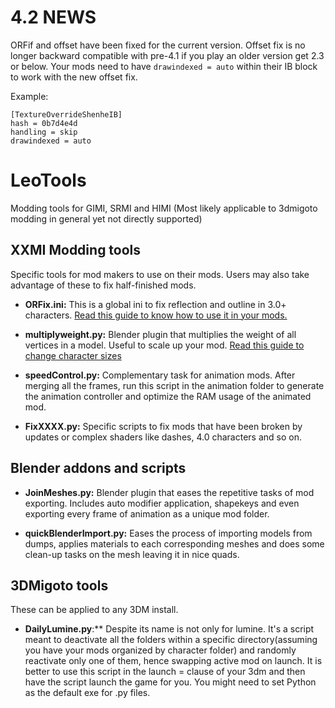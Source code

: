 # 4.2 NEWS
ORFif and offset have been fixed for the current version.
Offset fix is no longer backward compatible with pre-4.1 if you play an older version get 2.3 or below.
Your mods need to have `drawindexed = auto` within their IB block to work with the new offset fix.

Example:
```
[TextureOverrideShenheIB]
hash = 0b7d4e4d
handling = skip
drawindexed = auto
```

# LeoTools
Modding tools for GIMI, SRMI and HIMI (Most likely applicable to 3dmigoto modding in general yet not directly supported)

## XXMI Modding tools

Specific tools for mod makers to use on their mods. Users may also take advantage of these to fix half-finished mods.

- **ORFix.ini:** This is a global ini to fix reflection and outline in 3.0+ characters. [Read this guide to know how to use it in your mods.](https://github.com/leotorrez/LeoTools/blob/main/guides/ORFixGuide.md)  

- **multiplyweight.py:** Blender plugin that multiplies the weight of all vertices in a model. Useful to scale up your mod. [Read this guide to change character sizes](https://github.com/leotorrez/LeoTools/blob/main/guides/ChangeSizeGuide.md) 

- **speedControl.py:** Complementary task for animation mods. After merging all the frames, run this script in the animation folder to generate the animation controller and optimize the RAM usage of the animated mod.

- **FixXXXX.py:** Specific scripts to fix mods that have been broken by updates or complex shaders like dashes, 4.0 characters and so on.

## Blender addons and scripts

- **JoinMeshes.py:** Blender plugin that eases the repetitive tasks of mod exporting. Includes auto modifier application, shapekeys and even exporting every frame of animation as a unique mod folder.

- **quickBlenderImport.py:** Eases the process of importing models from dumps, applies materials to each corresponding meshes and does some clean-up tasks on the mesh leaving it in nice quads.

## 3DMigoto tools
These can be applied to any 3DM install.

- **DailyLumine.py**:** Despite its name is not only for lumine. It's a script meant to deactivate all the folders within a specific directory(assuming you have your mods organized by character folder) and randomly reactivate only one of them, hence swapping active mod on launch. It is better to use this script in the launch =  clause of your 3dm and then have the script launch the game for you. You might need to set Python as the default exe for .py files.